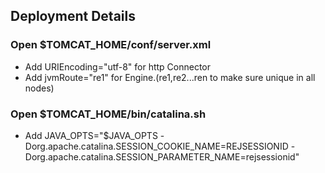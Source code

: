 ## Deployment Details ##
### Open $TOMCAT\_HOME/conf/server.xml ###
  * Add URIEncoding="utf-8" for http Connector
  * Add jvmRoute="re1" for Engine.(re1,re2...ren to make sure unique in all nodes)
### Open $TOMCAT\_HOME/bin/catalina.sh ###
  * Add JAVA\_OPTS="$JAVA\_OPTS -Dorg.apache.catalina.SESSION\_COOKIE\_NAME=REJSESSIONID -Dorg.apache.catalina.SESSION\_PARAMETER\_NAME=rejsessionid"